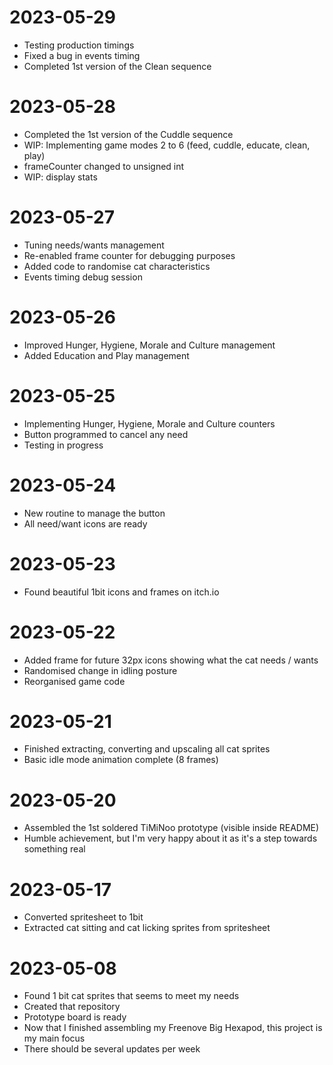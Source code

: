 # 2023-05-29
- Testing production timings
- Fixed a bug in events timing
- Completed 1st version of the Clean sequence

# 2023-05-28
- Completed the 1st version of the Cuddle sequence
- WIP: Implementing game modes 2 to 6 (feed, cuddle, educate, clean, play)
- frameCounter changed to unsigned int
- WIP: display stats

# 2023-05-27
- Tuning needs/wants management
- Re-enabled frame counter for debugging purposes
- Added code to randomise cat characteristics
- Events timing debug session

# 2023-05-26
- Improved Hunger, Hygiene, Morale and Culture management
- Added Education and Play management

# 2023-05-25
- Implementing Hunger, Hygiene, Morale and Culture counters
- Button programmed to cancel any need
- Testing in progress

# 2023-05-24
- New routine to manage the button
- All need/want icons are ready

# 2023-05-23
- Found beautiful 1bit icons and frames on itch.io

# 2023-05-22
- Added frame for future 32px icons showing what the cat needs / wants
- Randomised change in idling posture
- Reorganised game code

# 2023-05-21
- Finished extracting, converting and upscaling all cat sprites
- Basic idle mode animation complete (8 frames)

# 2023-05-20
- Assembled the 1st soldered TiMiNoo prototype (visible inside README)
- Humble achievement, but I'm very happy about it as it's a step towards something real

# 2023-05-17
- Converted spritesheet to 1bit
- Extracted cat sitting and cat licking sprites from spritesheet

# 2023-05-08
- Found 1 bit cat sprites that seems to meet my needs
- Created that repository
- Prototype board is ready
- Now that I finished assembling my Freenove Big Hexapod, this project is my main focus
- There should be several updates per week
